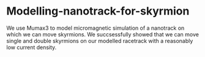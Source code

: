 # Modelling-nanotrack-for-skyrmion
We use Mumax3 to model micromagnetic simulation of a nanotrack on which we can move skyrmions. We succsessfully showed that we can move single and double skyrmions on our modelled racetrack with a reasonably low current density.
